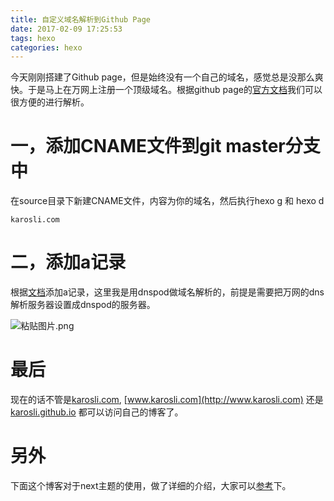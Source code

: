 ```yaml
---
title: 自定义域名解析到Github Page
date: 2017-02-09 17:25:53
tags: hexo
categories: hexo
---
```


今天刚刚搭建了Github page，但是始终没有一个自己的域名，感觉总是没那么爽快。于是马上在万网上注册一个顶级域名。根据github page的[官方文档](https://help.github.com/articles/using-a-custom-domain-with-github-pages/)我们可以很方便的进行解析。

# 一，添加CNAME文件到git master分支中
在source目录下新建CNAME文件，内容为你的域名，然后执行hexo g 和 hexo d
```
karosli.com
```

# 二，添加a记录
根据[文档](https://help.github.com/articles/setting-up-an-apex-domain/)添加a记录，这里我是用dnspod做域名解析的，前提是需要把万网的dns解析服务器设置成dnspod的服务器。

![粘贴图片.png](http://upload-images.jianshu.io/upload_images/1423834-8611f456892da1bf.png?imageMogr2/auto-orient/strip%7CimageView2/2/w/1240)

# 最后
现在的话不管是[karosli.com](http://karosli.com), [www.karosli.com](http://www.karosli.com) 还是 [karosli.github.io](https://karosli.github.io) 都可以访问自己的博客了。

# 另外
下面这个博客对于next主题的使用，做了详细的介绍，大家可以[参考](http://theme-next.iissnan.com/getting-started.html)下。